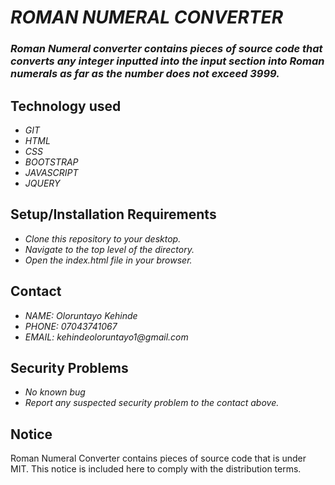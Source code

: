 # _ROMAN NUMERAL CONVERTER_
### _Roman Numeral converter contains pieces of source code that converts any integer inputted into the input section into Roman numerals as far as the number does not exceed 3999._

## Technology used
* _GIT_
* _HTML_
* _CSS_
* _BOOTSTRAP_
* _JAVASCRIPT_
* _JQUERY_

## Setup/Installation Requirements
* _Clone this repository to your desktop._
* _Navigate to the top level of the directory._
* _Open the index.html file in your browser._

## Contact
* _NAME: Oloruntayo Kehinde_
* _PHONE: 07043741067_
* _EMAIL: kehindeoloruntayo1@gmail.com_

## Security Problems
* _No known bug_
* _Report any suspected security problem to the contact above._

## Notice
Roman Numeral Converter contains pieces of source code that is under MIT. This notice is included here to comply with the distribution terms.